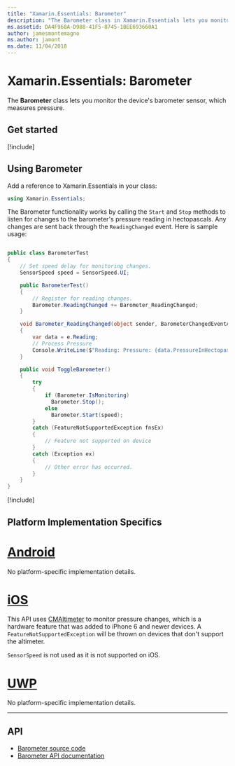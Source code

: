 ```yaml
---
title: "Xamarin.Essentials: Barometer"
description: "The Barometer class in Xamarin.Essentials lets you monitor the device's barometer sensor, which measures pressure."
ms.assetid: DA4F968A-D988-41F5-8745-1BEE693660A1
author: jamesmontemagno
ms.author: jamont
ms.date: 11/04/2018
---
```


# Xamarin.Essentials: Barometer

The **Barometer** class lets you monitor the device's barometer sensor, which measures pressure.

## Get started

[!include[](~/essentials/includes/get-started.md)]

## Using Barometer

Add a reference to Xamarin.Essentials in your class:

```csharp
using Xamarin.Essentials;
```

The Barometer functionality works by calling the `Start` and `Stop` methods to listen for changes to the barometer's pressure reading in hectopascals. Any changes are sent back through the `ReadingChanged` event. Here is sample usage:

```csharp

public class BarometerTest
{
    // Set speed delay for monitoring changes.
    SensorSpeed speed = SensorSpeed.UI;

    public BarometerTest()
    {
        // Register for reading changes.
        Barometer.ReadingChanged += Barometer_ReadingChanged;
    }

    void Barometer_ReadingChanged(object sender, BarometerChangedEventArgs e)
    {
        var data = e.Reading;
        // Process Pressure
        Console.WriteLine($"Reading: Pressure: {data.PressureInHectopascals} hectopascals");
    }

    public void ToggleBarometer()
    {
        try
        {
            if (Barometer.IsMonitoring)
              Barometer.Stop();
            else
              Barometer.Start(speed);
        }
        catch (FeatureNotSupportedException fnsEx)
        {
            // Feature not supported on device
        }
        catch (Exception ex)
        {
            // Other error has occurred.
        }
    }
}
```

[!include[](~/essentials/includes/sensor-speed.md)]

## Platform Implementation Specifics

# [Android](#tab/android)

No platform-specific implementation details.

# [iOS](#tab/ios)

This API uses [CMAltimeter](https://developer.apple.com/documentation/coremotion/cmaltimeter#//apple_ref/occ/cl/CMAltimeter) to monitor pressure changes, which is a hardware feature that was added to iPhone 6 and newer devices. A `FeatureNotSupportedException` will be thrown on devices that don't support the altimeter.

`SensorSpeed` is not used as it is not supported on iOS.

# [UWP](#tab/uwp)

No platform-specific implementation details.

-----

## API

- [Barometer source code](https://github.com/xamarin/Essentials/tree/master/Xamarin.Essentials/Barometer)
- [Barometer API documentation](xref:Xamarin.Essentials.Barometer)
